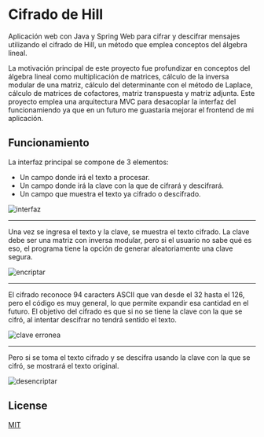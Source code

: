 # Cifrado de Hill

Aplicación web con Java y Spring Web para cifrar y descifrar mensajes utilizando el cifrado de Hill, un método que emplea conceptos del álgebra lineal.

La motivación principal de este proyecto fue profundizar en conceptos del álgebra lineal como multiplicación de matrices, cálculo de la inversa modular de una matriz, cálculo del determinante con el método de Laplace, cálculo de matrices de cofactores, matriz transpuesta y matriz adjunta.
Este proyecto emplea una arquitectura MVC para desacoplar la interfaz del funcionamiendo ya que en un futuro me guastaría mejorar el frontend de mi aplicación.

## Funcionamiento
La interfaz principal se compone de 3 elementos:
* Un campo donde irá el texto a procesar.
* Un campo donde irá la clave con la que de cifrará y descifrará.
* Un campo que muestra el texto ya cifrado o descifrado.
  
![interfaz](https://github.com/Alfonso-Rangel/Cifrado-de-Hill/assets/98926087/880ddade-c1be-49f9-816c-3e9b35b4964a)

---
Una vez se ingresa el texto y la clave, se muestra el texto cifrado.
La clave debe ser una matriz con inversa modular, pero si el usuario no sabe qué es eso, el programa tiene la opción de generar aleatoriamente una clave segura.

![encriptar](https://github.com/Alfonso-Rangel/Cifrado-de-Hill/assets/98926087/15f4406e-aece-41db-8cf5-622cf0b06972)

---
El cifrado reconoce 94 caracters ASCII que van desde el 32 hasta el 126, pero el código es muy general, lo que permite expandir esa cantidad en el futuro.
El objetivo del cifrado es que si no se tiene la clave con la que se cifró, al intentar descifrar no tendrá sentido el texto.

![clave erronea](https://github.com/Alfonso-Rangel/Cifrado-de-Hill/assets/98926087/9b5a2fa1-84b8-42f0-a43b-22bca22f4b04)

---
Pero si se toma el texto cifrado y se descifra usando la clave con la que se cifró, se mostrará el texto original.

![desencriptar](https://github.com/Alfonso-Rangel/Cifrado-de-Hill/assets/98926087/552d1533-5b4f-4991-b474-74d39f457a93)

## License

[MIT](https://choosealicense.com/licenses/mit/)
